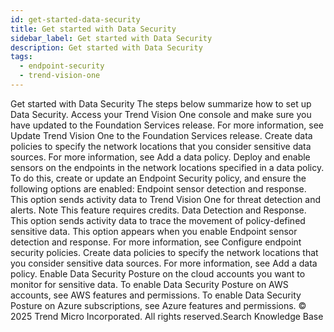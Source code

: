 ```yaml
---
id: get-started-data-security
title: Get started with Data Security
sidebar_label: Get started with Data Security
description: Get started with Data Security
tags:
  - endpoint-security
  - trend-vision-one
---
```


 Get started with Data Security The steps below summarize how to set up Data Security. Access your Trend Vision One console and make sure you have updated to the Foundation Services release. For more information, see Update Trend Vision One to the Foundation Services release. Create data policies to specify the network locations that you consider sensitive data sources. For more information, see Add a data policy. Deploy and enable sensors on the endpoints in the network locations specified in a data policy. To do this, create or update an Endpoint Security policy, and ensure the following options are enabled: Endpoint sensor detection and response. This option sends activity data to Trend Vision One for threat detection and alerts. Note This feature requires credits. Data Detection and Response. This option sends activity data to trace the movement of policy-defined sensitive data. This option appears when you enable Endpoint sensor detection and response. For more information, see Configure endpoint security policies. Create data policies to specify the network locations that you consider sensitive data sources. For more information, see Add a data policy. Enable Data Security Posture on the cloud accounts you want to monitor for sensitive data. To enable Data Security Posture on AWS accounts, see AWS features and permissions. To enable Data Security Posture on Azure subscriptions, see Azure features and permissions. © 2025 Trend Micro Incorporated. All rights reserved.Search Knowledge Base
